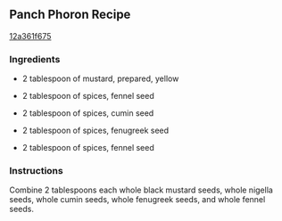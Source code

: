 ## Panch Phoron Recipe

[12a361f675](http://www.chowhound.com/recipes/panch-phoron-10592)

### Ingredients

 - 2 tablespoon of mustard, prepared, yellow

 - 2 tablespoon of spices, fennel seed

 - 2 tablespoon of spices, cumin seed

 - 2 tablespoon of spices, fenugreek seed

 - 2 tablespoon of spices, fennel seed

### Instructions

Combine 2 tablespoons each whole black mustard seeds, whole nigella seeds, whole cumin seeds, whole fenugreek seeds, and whole fennel seeds.